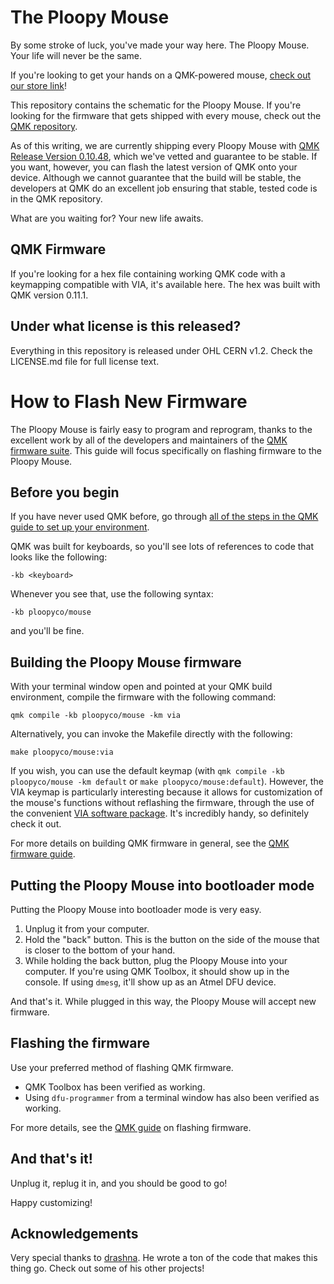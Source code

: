 # The Ploopy Mouse

By some stroke of luck, you've made your way here. The Ploopy Mouse. Your life will never be the same.

If you're looking to get your hands on a QMK-powered mouse, [check out our store link](https://ploopy.co/shop/mouse/)!

This repository contains the schematic for the Ploopy Mouse. If you're looking for the firmware that gets shipped with every mouse, check out the [QMK repository](https://github.com/qmk/qmk_firmware).

As of this writing, we are currently shipping every Ploopy Mouse with [QMK Release Version 0.10.48](https://github.com/qmk/qmk_firmware/releases/tag/0.10.48), which we've vetted and guarantee to be stable. If you want, however, you can flash the latest version of QMK onto your device. Although we cannot guarantee that the build will be stable, the developers at QMK do an excellent job ensuring that stable, tested code is in the QMK repository.

What are you waiting for? Your new life awaits.

## QMK Firmware

If you're looking for a hex file containing working QMK code with a keymapping compatible with VIA, it's available here. The hex was built with QMK version 0.11.1.

## Under what license is this released?

Everything in this repository is released under OHL CERN v1.2. Check the LICENSE.md file for full license text.

# How to Flash New Firmware

The Ploopy Mouse is fairly easy to program and reprogram, thanks to the excellent work by all of the developers and maintainers of the [QMK firmware suite](https://github.com/qmk/qmk_firmware). This guide will focus specifically on flashing firmware to the Ploopy Mouse.

## Before you begin

If you have never used QMK before, go through [all of the steps in the QMK guide to set up your environment](https://docs.qmk.fm/#/newbs_getting_started).

QMK was built for keyboards, so you'll see lots of references to code that looks like the following:

`-kb <keyboard>`

Whenever you see that, use the following syntax:

`-kb ploopyco/mouse`

and you'll be fine.

## Building the Ploopy Mouse firmware

With your terminal window open and pointed at your QMK build environment, compile the firmware with the following command:

`qmk compile -kb ploopyco/mouse -km via`

Alternatively, you can invoke the Makefile directly with the following:

`make ploopyco/mouse:via`

If you wish, you can use the default keymap (with `qmk compile -kb ploopyco/mouse -km default` or `make ploopyco/mouse:default`). However, the VIA keymap is particularly interesting because it allows for customization of the mouse's functions without reflashing the firmware, through the use of the convenient [VIA software package](https://github.com/the-via/releases/releases). It's incredibly handy, so definitely check it out.

For more details on building QMK firmware in general, see the [QMK firmware guide](https://docs.qmk.fm/#/newbs_building_firmware).

## Putting the Ploopy Mouse into bootloader mode

Putting the Ploopy Mouse into bootloader mode is very easy.

1. Unplug it from your computer.
2. Hold the "back" button. This is the button on the side of the mouse that is closer to the bottom of your hand.
3. While holding the back button, plug the Ploopy Mouse into your computer. If you're using QMK Toolbox, it should show up in the console. If using `dmesg`, it'll show up as an Atmel DFU device.

And that's it. While plugged in this way, the Ploopy Mouse will accept new firmware.

## Flashing the firmware

Use your preferred method of flashing QMK firmware.

- QMK Toolbox has been verified as working.
- Using `dfu-programmer` from a terminal window has also been verified as working.

For more details, see the [QMK guide](https://docs.qmk.fm/#/newbs_flashing) on flashing firmware.

## And that's it!

Unplug it, replug it in, and you should be good to go!

Happy customizing!

## Acknowledgements

Very special thanks to [drashna](https://github.com/drashna). He wrote a ton of the code that makes this thing go. Check out some of his other projects!
